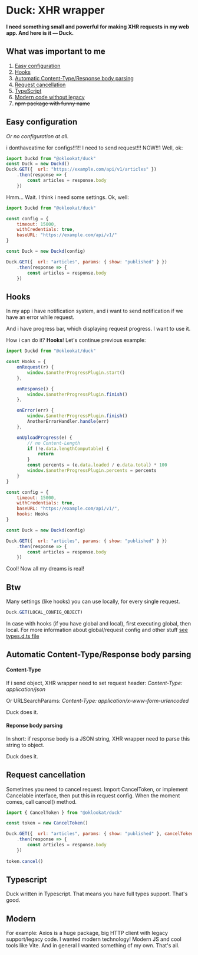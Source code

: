 # Duck: XHR wrapper

**I need something small and powerful for making XHR requests in my web app. And here is it — Duck.**

## What was important to me
1. [Easy configuration](#Easy-configuration)
2. [Hooks](#Hooks)
3. [Automatic Content-Type/Response body parsing](#Automatic-Content-Type-Response-body-parsing)
4. [Request cancellation](#Request-cancellation)
5. [TypeScript](#Typescript)
6. [Modern code without legacy](#Modern)
7. ~~npm package with funny name~~

## Easy configuration
*Or no configuration at all.*

i donthaveatime for configs!!1!! I need to send request!!! NOW!!1 
Well, ok:
```javascript
import Duckd from "@oklookat/duck"
const Duck = new Duckd()
Duck.GET({  url: "https://example.com/api/v1/articles" })
	.then(response => {
		const articles = response.body
	})
```

Hmm... Wait. I think i need some settings.
Ok, well:
```javascript
import Duckd from "@oklookat/duck"

const config = {
	timeout: 15000,
	withCredentials: true,
	baseURL: "https://example.com/api/v1/"
}

const Duck = new Duckd(config)

Duck.GET({  url: "articles", params: { show: "published" } })
	.then(response => {
		const articles = response.body
	})
```


## Hooks
In my app i have notification system, and i want to send notification if we have an error while request. 

And i have progress bar, which displaying request progress. I want to use it.

How i can do it? **Hooks**! Let's continue previous example:
```javascript
import Duckd from "@oklookat/duck"

const Hooks = {
	onRequest(r) {
		window.$anotherProgressPlugin.start()
	},

	onResponse() {
		window.$anotherProgressPlugin.finish()
	},

	onError(err) {
		window.$anotherProgressPlugin.finish()
		AnotherErrorHandler.handle(err)
	},

	onUploadProgress(e) {
		// no Content-Length
		if (!e.data.lengthComputable) {
			return
		}
		const percents = (e.data.loaded / e.data.total) * 100
		window.$anotherProgressPlugin.percents = percents
	}
}

const config = {
	timeout: 15000,
	withCredentials: true,
	baseURL: "https://example.com/api/v1/",
	hooks: Hooks
}

const Duck = new Duckd(config)

Duck.GET({  url: "articles", params: { show: "published" } })
	.then(response => {
		const articles = response.body
	})
```
Cool! Now all my dreams is real!

## Btw
Many settings (like hooks) you can use locally, for every single request. 
```javascript
Duck.GET(LOCAL_CONFIG_OBJECT)
```

In case with hooks (if you have global and local), first executing global, then local.
For more information about global/request config and other stuff [see types.d.ts file](https://github.com/oklookat/duck/blob/main/src/types.d.ts)

## Automatic Content-Type/Response body parsing

#### Content-Type
If i send object, XHR wrapper need to set request header:
*Content-Type: application/json*

Or URLSearchParams:
*Content-Type: application/x-www-form-urlencoded*

Duck does it.

#### Reponse body parsing
In short: if response body is a JSON string, XHR wrapper need to parse this string to object.

Duck does it.

## Request cancellation
Sometimes you need to cancel request. Import CancelToken, or implement Cancelable interface, then put this in request config. When the moment comes, call cancel() method.
```javascript
import { CancelToken } from "@oklookat/duck"

const token = new CancelToken()

Duck.GET({  url: "articles", params: { show: "published" }, cancelToken: token})
	.then(response => {
		const articles = response.body
	})
	
token.cancel()
```
## Typescript
Duck written in Typescript. That means you have full types support. That's good.

## Modern
For example: Axios is a huge package, big HTTP client with legacy support/legacy code. 
I wanted modern technology! Modern JS and cool tools like Vite. And in general I wanted something of my own. That's all.
